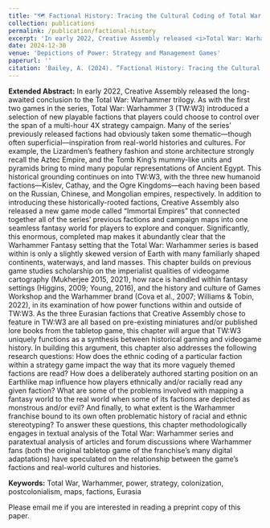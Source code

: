```yaml
---
title: "🗺️ Factional History: Tracing the Cultural Coding of Total War: Warhammer 3’s “Immortal Empires” Map (forthcoming)"
collection: publications
permalink: /publication/factional-history
excerpt: 'In early 2022, Creative Assembly released <i>Total War: Warhammer 3</i>, introducing new factions inspired by Russian, Chinese, and Mongolian empires and a new game mode, "Immortal Empires," which connected all previous factions into a cohesive world. This chapter explores how these elements synthesize historical gaming and video game history, examining the implications of ethnic coding and racial representations within the game, and the challenges of mapping a fantasy world to real-world cultures.'
date: 2024-12-30
venue: 'Depictions of Power: Strategy and Management Games'
paperurl: ''
citation: 'Bailey, A. (2024). “Factional History: Tracing the Cultural Coding of Total War: Warhammer 3’s “Immortal Empires” Map.” In Depictions of Power: Strategy and Management Games, edited by Simon Dor, Bloomsbury'
---
```


<b>Extended Abstract:</b> In early 2022, Creative Assembly released the long-awaited conclusion to the Total War: Warhammer trilogy. As with the first two games in the series, Total War: Warhammer 3 (TW:W3) introduced a selection of new playable factions that players could choose to control over the span of a multi-hour 4X strategy campaign. Many of the series’ previously released factions had obviously taken some thematic—though often superficial—inspiration from real-world histories and cultures. For example, the Lizardmen’s feathery fashion and stone architecture strongly recall the Aztec Empire, and the Tomb King’s mummy-like units and pyramids bring to mind many popular representations of Ancient Egypt. This historical grounding continues on into TW:W3, with the three new humanoid factions—Kislev, Cathay, and the Ogre Kingdoms—each having been based on the Russian, Chinese, and Mongolian empires, respectively. In addition to introducing these historically-rooted factions, Creative Assembly also released a new game mode called “Immortal Empires” that connected together all of the series’ previous factions and campaign maps into one seamless fantasy world for players to explore and conquer. Significantly, this enormous, completed map makes it abundantly clear that the Warhammer Fantasy setting that the Total War: Warhammer series is based within is only a slightly skewed version of Earth with many familiarly shaped continents, waterways, and land masses.
This chapter builds on previous game studies scholarship on the imperialist qualities of videogame cartography (Mukherjee 2015, 2021), how race is handled within fantasy settings (Higgins, 2009; Young, 2016), and the history and culture of Games Workshop and the Warhammer brand (Cova et al., 2007; Williams & Tobin, 2022), in its examination of how power functions within and outside of TW:W3. As the three Eurasian factions that Creative Assembly chose to feature in TW:W3 are all based on pre-existing miniatures and/or published lore books from the tabletop game, this chapter will argue that TW:W3 uniquely functions as a synthesis between historical gaming and videogame history. In building this argument, this chapter also addresses the following research questions: How does the ethnic coding of a particular faction within a strategy game impact the way that its more vaguely themed factions are read? How does a deliberately authored starting position on an Earthlike map influence how players ethnically and/or racially read any given faction? What are some of the problems involved with mapping a fantasy world to the real world when some of its factions are depicted as monstrous and/or evil? And finally, to what extent is the Warhammer franchise bound to its own often problematic history of racial and ethnic stereotyping? To answer these questions, this chapter methodologically engages in textual analysis of the Total War: Warhammer series and paratextual analysis of articles and forum discussions where Warhammer fans (both the original tabletop game of the franchise’s many digital adaptations) have speculated on the relationship between the game’s factions and real-world cultures and histories.
 
<b>Keywords:</b> Total War, Warhammer, power, strategy, colonization, postcolonialism, maps, factions, Eurasia

Please email me if you are interested in reading a preprint copy of this paper.
